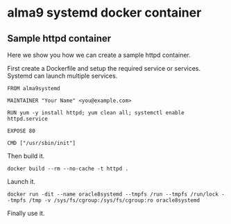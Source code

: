 #  alma9 systemd docker container


## Sample httpd container

Here we show you how we can create a sample httpd container.

First create a Dockerfile and setup the required service or services. Systemd can launch multiple services.

```
FROM alma9systemd

MAINTAINER "Your Name" <you@example.com>

RUN yum -y install httpd; yum clean all; systemctl enable httpd.service

EXPOSE 80

CMD ["/usr/sbin/init"]
```

Then build it.

```
docker build --rm --no-cache -t httpd .
```

Launch it.

```
docker run -dit --name oracle8systemd --tmpfs /run --tmpfs /run/lock --tmpfs /tmp -v /sys/fs/cgroup:/sys/fs/cgroup:ro oracle8systemd
```

Finally use it.
